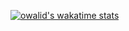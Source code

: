 <!---  [![Anurag's github stats](https://github-readme-stats.vercel.app/api?username=owalid&count_private=true&theme=gruvbox)](https://github.com/anuraghazra/github-readme-stats) -->

[![owalid's wakatime stats](https://github-readme-stats.vercel.app/api/wakatime?username=@owalid&layout=compact&theme=gruvbox&langs_count=15&custom_title=Since%20November%202019)](https://github-readme-stats.vercel.app/api/wakatime?username=@owalid&layout=compact&theme=gruvbox&langs_count=15&custom_title=Since%20November%202019)
